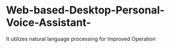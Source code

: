 # Web-based-Desktop-Personal-Voice-Assistant-
It utilizes natural language processing for Improved Operation
